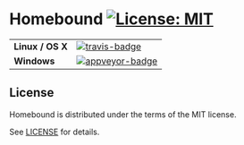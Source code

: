# Homebound [![License: MIT](https://img.shields.io/badge/License-MIT-blue.svg)](https://opensource.org/licenses/MIT)

<table style=" table, th, td { border: 1px solid black; }">
    <tr>
        <td>
            <strong>Linux / OS X</strong>
        </td>
        <td>
            <a href="https://travis-ci.org/matthewjberger/homebound" title="Travis Build Status">
                <img src="https://travis-ci.org/matthewjberger/homebound.svg?branch=master" alt="travis-badge"/>
            </a>
        </td>
    </tr>
    <tr>
        <td>
            <strong>Windows</strong>
        </td>
        <td>
                <a href="https://ci.appveyor.com/project/matthewjberger/homebound" title="Appveyor Build Status">
                    <img src="https://ci.appveyor.com/api/projects/status/cps12m8h1b7hd5ma/branch/master?svg=true" alt="appveyor-badge"/>
                </a>
        </td>
    </tr>
</table>

## License

Homebound is distributed under the terms of the MIT license.

See [LICENSE][license] for details.

[license]: https://github.com/matthewjberger/homebound/blob/master/LICENSE "MIT License"